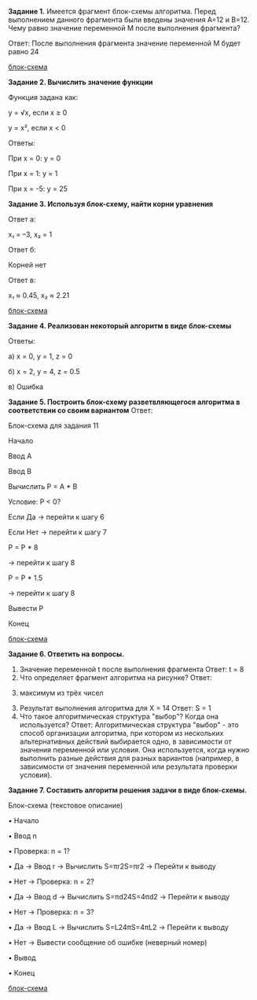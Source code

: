**Задание 1.** Имеется фрагмент блок-схемы алгоритма. Перед выполнением данного фрагмента были введены значения A=12 и B=12. Чему равно значение переменной M после выполнения фрагмента?

Ответ:
После выполнения фрагмента значение переменной M будет равно 24

[блок-схема](https://github.com/lkaboba27/-/blob/block/image.png)

**Задание 2. Вычислить значение функции**

Функция задана как:

y = √x, если x ≥ 0

y = x², если x < 0

Ответы:

При x = 0: y = 0

При x = 1: y = 1

При x = -5: y = 25

**Задание 3. Используя блок-схему, найти корни уравнения**

Ответ а:

x₁ = –3, x₂ = 1

Ответ б:

Корней нет

Ответ в:

x₁ ≈ 0.45, x₂ ≈ 2.21

[блок-схема](https://github.com/lkaboba27/-/blob/block/5267327285017569941.jpg)

**Задание 4. Реализован некоторый алгоритм в виде блок-схемы**

Ответы:

а) x = 0, y = 1, z = 0

б) x = 2, y = 4, z = 0.5

в) Ошибка

**Задание 5. Построить блок-схему разветвляющегося  алгоритма  в соответствии со своим вариантом**
Ответ:

Блок-схема для задания 11

Начало

Ввод A

Ввод B

Вычислить P = A * B

Условие: P < 0?

Если Да → перейти к шагу 6

Если Нет → перейти к шагу 7

P = P * 8

→ перейти к шагу 8

P = P * 1.5

→ перейти к шагу 8

Вывести P

Конец

[блок-схема](https://github.com/lkaboba27/-/blob/block/zad_5.jpg)

**Задание 6. Ответить на вопросы.**
1. Значение переменной t после выполнения фрагмента
Ответ:
t = 8
2. Что определяет фрагмент алгоритма на рисунке?
Ответ:
3) максимум из трёх чисел
3. Результат выполнения алгоритма для X = 14
Ответ:
S = 1
4. Что такое алгоритмическая структура "выбор"? Когда она используется?
Ответ:
Алгоритмическая структура "выбор" - это способ организации алгоритма, при котором из нескольких альтернативных действий выбирается одно, в зависимости от значения переменной или условия.
Она используется, когда нужно выполнить разные действия для разных вариантов (например, в зависимости от значения переменной или результата проверки условия).

**Задание 7. Составить алгоритм решения задачи в виде блок-схемы.**

Блок-схема (текстовое описание)

•	Начало

•	Ввод n

•	Проверка: n = 1?

•	Да → Ввод r → Вычислить S=πr2S=πr2 → Перейти к выводу

•	Нет → Проверка: n = 2?

•	Да → Ввод d → Вычислить S=πd24S=4πd2 → Перейти к выводу

•	Нет → Проверка: n = 3?

•	Да → Ввод L → Вычислить S=L24πS=4πL2 → Перейти к выводу

•	Нет → Вывести сообщение об ошибке (неверный номер)

•	Вывод 

•	Конец

[блок-схема](https://github.com/lkaboba27/-/blob/block/zad_7.jpg)
